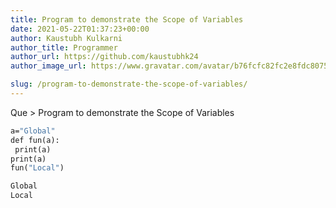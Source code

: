 ```yaml
---
title: Program to demonstrate the Scope of Variables
date: 2021-05-22T01:37:23+00:00
author: Kaustubh Kulkarni
author_title: Programmer
author_url: https://github.com/kaustubhk24
author_image_url: https://www.gravatar.com/avatar/b76fcfc82fc2e8fdc8075636f1735f61?s=200

slug: /program-to-demonstrate-the-scope-of-variables/
---
```

Que > Program to demonstrate the Scope of Variables

```vb title="file.vb"
a="Global"
def fun(a):
 print(a)
print(a)
fun("Local")
```

```vb title="file.vb"
Global
Local
```